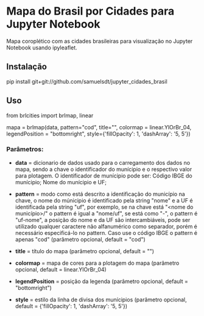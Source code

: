 # Mapa do Brasil por Cidades para Jupyter Notebook
Mapa coroplético com as cidades brasileiras para visualização no Jupyter Notebook usando ipyleaflet.

## Instalação 

pip install git+git://github.com/samuelsdt/jupyter_cidades_brasil

## Uso 

from brlcities import brlmap, linear

mapa = brlmap(data, pattern="cod", title="", colormap = linear.YlOrBr_04, legendPosition = "bottomright", style={'fillOpacity': 1, 'dashArray': '5, 5'})

### Parâmetros:  

- **data** = dicionario de dados usado para o carregamento dos dados no mapa, sendo a chave o identificador do munícipio e o respectivo valor para plotagem. O identificador de munícipio pode ser: Código IBGE do munícipio; Nome do munícipio e UF;

- **pattern** = modo como está descrito a identificação do município na chave, o nome do múnicipio é identificado pela string "nome" e a UF é identificada pela string "uf", por exemplo, se na chave está "<nome do município>/<UF>" o pattern é igual a "nome/uf", se está como "<uf>-<nome>", o pattern é "uf-nome", a posição do nome e da UF são intercambiáveis, pode ser utilizado qualquer caractere não alfanumérico como separador, porém é necessário especificá-lo no pattern. Caso use o código IBGE o pattern é apenas "cod" (parâmetro opcional, default = "cod")

- **title** = título do mapa (parâmetro opcional, default = "") 

- **colormap** = mapa de cores para a plotagem do mapa (parâmetro opcional, default = linear.YlOrBr_04)

- **legendPosition** = posição da legenda (parâmetro opcional, default = "bottomright")

- **style** = estilo da linha de divisa dos munícipios (parâmetro opcional, default = {'fillOpacity': 1, 'dashArray': '5, 5'})

